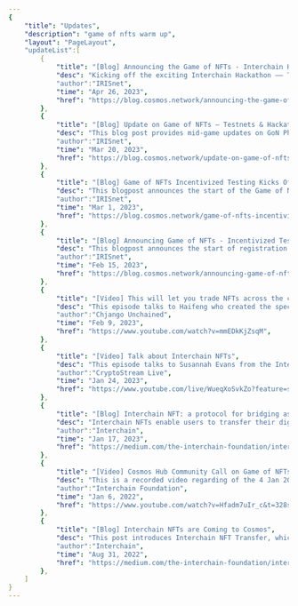 ```yaml
---
{
    "title": "Updates",
    "description": "game of nfts warm up",
    "layout": "PageLayout",
    "updateList":[
        {
            "title": "[Blog] Announcing the Game of NFTs - Interchain Hackathon",
            "desc": "Kicking off the exciting Interchain Hackathon —— The registration and entry submission for GoN phase 2 are now open!",
            "author":"IRISnet",
            "time": "Apr 26, 2023",
            "href": "https://blog.cosmos.network/announcing-the-game-of-nfts-interchain-hackathon-5ac73f4f6d85",
        },
        {
            "title": "[Blog] Update on Game of NFTs — Testnets & Hackathon",
            "desc": "This blog post provides mid-game updates on GoN Phase 1, including testnet tasks and participation, community-contributed tools, and additional info.",
            "author":"IRISnet",
            "time": "Mar 20, 2023",
            "href": "https://blog.cosmos.network/update-on-game-of-nfts-16f3efdfffd",
        },
        {
            "title": "[Blog] Game of NFTs Incentivized Testing Kicks Off!",
            "desc": "This blogpost announces the start of the Game of NFTs phase 1 incentivized testing, and released rules and requirements with more details.",
            "author":"IRISnet",
            "time": "Mar 1, 2023",
            "href": "https://blog.cosmos.network/game-of-nfts-incentivized-testing-kicks-off-c4ce529b4922",
        },
        {
            "title": "[Blog] Announcing Game of NFTs - Incentivized Testnet is Open for Registration!",
            "desc": "This blogpost announces the start of registration for GoN phase 1 incentivized testing, and provides an overall introduction to this event.",
            "author":"IRISnet",
            "time": "Feb 15, 2023",
            "href": "https://blog.cosmos.network/announcing-game-of-nfts-phase-1-incentivized-testnet-is-open-for-registration-44091b05520e",
        },
        {
            "title": "[Video] This will let you trade NFTs across the cosmos network",
            "desc": "This episode talks to Haifeng who created the spec, discussing its implication for Cosmos Appchains and the Interchain ecosystem, sharing updates about the new incentivized testnet and hackathon, the Game of NFTs.",
            "author":"Chjango Unchained",
            "time": "Feb 9, 2023",
            "href": "https://www.youtube.com/watch?v=mmEDkKjZsqM",
        },
        {
            "title": "[Video] Talk about Interchain NFTs",
            "desc": "This episode talks to Susannah Evans from the Interchain Foundation, discussing Cosmos NFTs, interoperability, Interchain NFTs and other topics.",
            "author":"CryptoStream Live",
            "time": "Jan 24, 2023",
            "href": "https://www.youtube.com/live/WueqXoSvkZo?feature=share",
        },
        {
            "title": "[Blog] Interchain NFT: a protocol for bridging assets between chains",
            "desc": "Interchain NFTs enable users to transfer their digital assets across previously fragmented networks, providing the flexibility to choose which chains their NFTs use. No longer beholden to a single chain, users can leverage the unique capabilities and communities of different chains, platforms and apps.",
            "author":"Interchain",
            "time": "Jan 17, 2023",
            "href": "https://medium.com/the-interchain-foundation/interchain-nft-a-protocol-for-bridging-assets-between-chains-9473cd47cba7",
        },
        {
            "title": "[Video] Cosmos Hub Community Call on Game of NFTs",
            "desc": "This is a recorded video regarding of the 4 Jan 2023 Cosmos Hub community call, hosted on Twitter: Game of NFTs - a event for Interchain NFTs.",
            "author":"Interchain Foundation",
            "time": "Jan 6, 2022",
            "href": "https://www.youtube.com/watch?v=Hfadm7uIr_c&t=328s",
        },
        {
            "title": "[Blog] Interchain NFTs are Coming to Cosmos",
            "desc": "This post introduces Interchain NFT Transfer, which brings NFT capability into Cosmos, facilitates interoperability and expands the capabilities of IBC, the Inter-Blockchain Communication protocol.",
            "author":"Interchain",
            "time": "Aug 31, 2022",
            "href": "https://medium.com/the-interchain-foundation/interchain-nfts-are-coming-to-cosmos-e01e3abe3d37",
        },
    ]
}
---
```

